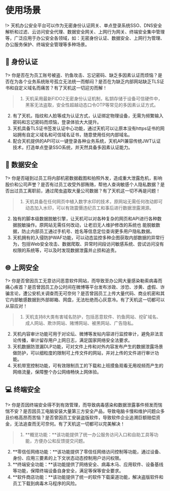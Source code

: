 # 使用场景
!> 天机办公安全平台可以作为无密身份认证网关、单点登录系统SSO、DNS安全解析和过滤、云访问安全代理、数据安全网关、上网行为网关、终端安全集中管理等，广泛应用于办公安全各领域，如：无密身份认证、数据安全、上网行为管理、办公服务保护、终端安全管理等多种场景。



##  :key: 身份认证<!-- {docsify-ignore} -->
?> 你是否在为员工账号被盗、钓鱼攻击、忘记密码、缺乏多因素认证而烦恼？是否在为各个业务系统账号孤立无法统一而郁闷？是否在为缺乏内部网站缺乏TLS证书和自定义域名而痛苦？有了天机这一切迎刃而解！

>1. 天机采用最新FIDO2无密身份认证机制，私钥存储于设备可信硬件中，黑客无法盗取，安全性超越动态口令OTP等常见的多因素认证方式。
2. 有了天机，指纹和人脸等成为认证方式，认证绑定物理设备，无需为频繁输入密码和忘记密码而烦恼，登录体验大大提升。
3. 天机具备TLS证书签发认证中心功能，通过天机可以让原本没有https证书的网站拥有自定义域名和可信域名证书，随意使用任何内部域名。
4. 配合天机提供的API可以一键登录各种业务系统，天机API兼容传统JWT认证技术，打造单点登录SSO系统，并天然具备多因素认证能力。





## :dvd: 数据安全 <!-- {docsify-ignore} -->
?> 你是否碰到过员工将内部机密数据截图和拍照外发，造成重大泄露危机，影响股价和公司声誉？是否有过员工收受外部贿赂，帮他人查询敏感个人隐私数据？是否出过员工离职前，通过爬虫盗取大量公司数据？有了天机这一切不再是问题！

>1. 天机具备在任何网页中植入数字水印的技术，原网站无需任何改动即可动态加入水印，可以有效震慑违纪员工和事后进行数据泄露溯源。
2. 独有的脚本级数据脱敏引擎，让天机可以对各种复杂的网页和API进行各种数据脱敏操作。原网站无需任何改动，让老旧无人维护修改的系统也 能脱敏数据，防止内部员工通过手机号、姓名等信息定位查询更多用户隐私数据。
3. 天机拥有的入侵防护WAF功能，可以动态监控多种企图获取内部数据的异常行为，包括Web安全攻击、数据爬取、异常时间段访问敏感系统、尝试访问没有权限的系统等，可以及时发现数据泄露并止损和追责。




## :globe_with_meridians: 上网安全 <!-- {docsify-ignore} -->

?> 你是否曾因员工无意访问恶意软件网站，而导致至办公网大量感染勒索病毒而痛心疾首？是否曾因员工办公时间在微博等平台发布涉政、涉恐、涉黄、虚假、诈骗言论，遭公安机关调查而无可奈何？是否曾因员工上传大量代码、商业机密和其它内部敏感数据到外部邮箱、网盘，无法杜绝而心灰意冷。有了天机这一切都可以从容应对！

>1. 天机支持8大类有害域名防护，包括恶意软件、钓鱼网站、挖矿域名、成人网站、欺诈网站、赌博网站、被黑网站、广告隐私。
2. 天机内容审计功能可用于对论坛、微博等发帖内容进行监控审计，避免非法言论传播，审计留存用户上网日志，满足国家网络安全法要求。
3. 天机数据防泄漏DLP功能，可对文件上传和对外内容发布产生的数据泄露场景做防护，可以细粒度的限制可上传文件的网站，并对上传的文件进行审计功能。
4. 天机带宽控制功能，可有效限制员工的下载和上班摸鱼观看无用视频而产生的网络流量，保障整个办公网络畅快上网体验。




## :computer: 终端安全 <!-- {docsify-ignore} -->

?> 你是否因终端安全得不到有效管理，而导致病毒感染和数据泄露事件频发而惴惴不安？是否因员工电脑安装大量第三方安全产品，导致电脑卡慢和维护问题众多且价格高昂而苦恼？是否曾因员工安装盗版软件，导致软件企业追溯巨额赔偿资金，无法追查而无可奈何。有了天机这一切都可以完美解决！

>1. **概览功能：**该功能提供了统一办公服务访问入口和自助工具等功能，方便办公和反馈提交问题。
2. **零信任网络功能：**该功能提供了零信任网络访问控制等功能，通过设备、身份、应用三要素的上下文状态动态控制用户访问权限。
3. **终端安全功能：**该功能提供了网络安全、病毒木马、应用软件、设备基线等功能，保障终端设备自身安全，满足等保等安全要求。
4. **软件商店功能：**该功能提供了统一的软件下载渠道功能，解决盗版软件和员工下载到病毒木马程序的风险。

